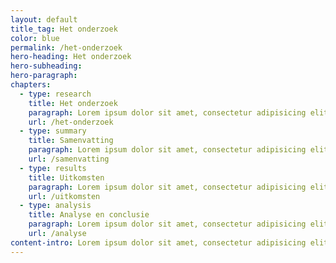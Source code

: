 ```yaml
---
layout: default
title_tag: Het onderzoek
color: blue
permalink: /het-onderzoek
hero-heading: Het onderzoek
hero-subheading:
hero-paragraph:
chapters:
  - type: research
    title: Het onderzoek
    paragraph: Lorem ipsum dolor sit amet, consectetur adipisicing elit. Dolorem, temporibus rerum recusandae sapiente deserunt molestias at, odit deleniti aliquam expedita assumenda saepe sit sequi nisi consequatur ipsa est delectus iste.
    url: /het-onderzoek
  - type: summary
    title: Samenvatting
    paragraph: Lorem ipsum dolor sit amet, consectetur adipisicing elit. Dolorem, temporibus rerum recusandae sapiente deserunt molestias at, odit deleniti aliquam expedita assumenda saepe sit sequi nisi consequatur ipsa est delectus iste.
    url: /samenvatting
  - type: results
    title: Uitkomsten
    paragraph: Lorem ipsum dolor sit amet, consectetur adipisicing elit. Dolorem, temporibus rerum recusandae sapiente deserunt molestias at, odit deleniti aliquam expedita assumenda saepe sit sequi nisi consequatur ipsa est delectus iste.
    url: /uitkomsten
  - type: analysis
    title: Analyse en conclusie
    paragraph: Lorem ipsum dolor sit amet, consectetur adipisicing elit. Dolorem, temporibus rerum recusandae sapiente deserunt molestias at, odit deleniti aliquam expedita assumenda saepe sit sequi nisi consequatur ipsa est delectus iste.
    url: /analyse
content-intro: Lorem ipsum dolor sit amet, consectetur adipisicing elit. Expedita doloribus quasi quae corrupti cumque quaerat distinctio nam, odit. Error, officia. Error debitis similique modi quasi, quam itaque, iure! Quis, laudantium.
---
```

